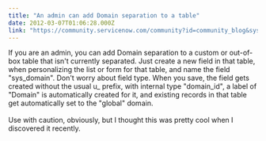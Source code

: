 ```yaml
---
title: "An admin can add Domain separation to a table"
date: 2012-03-07T01:06:28.000Z
link: "https://community.servicenow.com/community?id=community_blog&sys_id=732e6a6ddbd0dbc01dcaf3231f9619d2"
---
```

<p>If you are an admin, you can add Domain separation to a custom or out-of-box table that isn't currently separated. Just create a new field in that table, when personalizing the list or form for that table, and name the field "sys_domain". Don't worry about field type. When you save, the field gets created without the usual u_ prefix, with internal type "domain_id", a label of "Domain" is automatically created for it, and existing records in that table get automatically set to the "global" domain.<br /><br />Use with caution, obviously, but I thought this was pretty cool when I discovered it recently.</p>